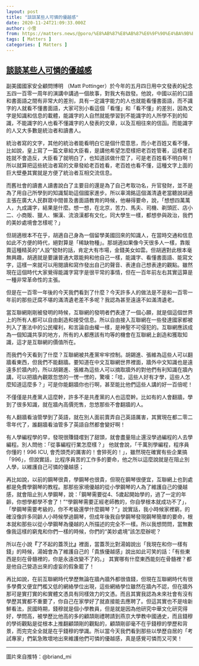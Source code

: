 ```yaml
---
layout: post
title: "談談某些人可憐的優越感"
date: 2020-11-24T21:09:33.000Z
author: 小雪
from: https://matters.news/@poro/%E8%AB%87%E8%AB%87%E6%9F%90%E4%BA%9B%E4%BA%BA%E5%8F%AF%E6%86%90%E7%9A%84%E5%84%AA%E8%B6%8A%E6%84%9F-bafyreiey5f2ptiltvmlnvbjx272s5sw55eof5miok3rmzpdi4eecl6wikq
tags: [ Matters ]
categories: [ Matters ]
---
```

<!--1606252173000-->
[談談某些人可憐的優越感](https://matters.news/@poro/%E8%AB%87%E8%AB%87%E6%9F%90%E4%BA%9B%E4%BA%BA%E5%8F%AF%E6%86%90%E7%9A%84%E5%84%AA%E8%B6%8A%E6%84%9F-bafyreiey5f2ptiltvmlnvbjx272s5sw55eof5miok3rmzpdi4eecl6wikq)
------

<div>
<p>副美國國家安全顧問博明 （Matt Pottinger）於今年的五月四日用中文發表的紀念五四一百零一周年的演講中講過一個故事，對我大有啟發。他說，中國以前的口語和書面語之間有非常大的差別，具有一定識字能力的人也就能看懂書面語，而不識字的人就看不懂書面語，大家可別小看這個「看懂」和「看不懂」的差別，因為文字是知識和信息的載體，能識字的人自然就能學習到不能識字的人所學不到的知識，不能識字的人也看不懂識字的人發表的文章，以及互相往來的信函。而能識字的人又大多數是統治者和讀書人。</p><p>統治者寫的文字，其他的統治者能看明白它是個什麼意思，而小老百姓又看不懂，比如說，皇上寫了一篇文章給大臣看，是講他希望怎麼樣把老百姓管著，這樣老百姓就不會造反，大臣看了就明白了，也知道該做什麼了，可是老百姓看不明白啊！所以就算把這些統治者寫的文章發給老百姓看，老百姓也看不懂，這種文字上面的巨大壁壘其實就是方便了統治者互相交流信息。</p><p>而舊社會的讀書人讀書說白了主要目的還是為了自己考取功名，升官發財，並不是為了用自己所學到的知識幫助這個國家進步。所以辜鴻銘這個滿清遺老當聽說胡適主張在廣大人民群眾中間普及書面語教育的時候，他嚇得要命，說，「想想四萬萬人，九成識字，結果是什麼。想一想，在北京，苦力、馬夫、司機、剃頭匠、店小二、小商販、獵人、懶漢、流浪漢都有文化，同大學生一樣，都想參與政治，我們的美妙處境會怎樣呢？」</p><p>但胡適根本不在乎，胡適自己身為一個留學美國回來的知識人，在當時交通和信息如此不方便的時代，絕對算是「稀缺物種」。那胡適如果像今天很多人一樣，靠販賣這種精英的“人設”發財的話，肯定大有市場，金錢美女如雲。但胡適對此根本毫無興趣，胡適就是要讓普通大眾能夠和他自己一樣，能識字、看懂書面語、能寫文字，這樣一來就可以用閱讀和寫作發出自己的聲音、表達自己想表達的觀點。雖然現在這個時代大家覺得能識字寫字是很平常的事情，但在一百年前左右其實這算是一種非常革命性的主張。</p><p>但是在一百零一年後的今天我們看到了什麼？今天許多人的做法是不是和一百零一年前的那些迂腐不堪的滿清遺老差不多呢？我認為甚至遠遠不如滿清遺老。</p><p>當互聯網剛剛被發明的時候，互聯網的發明者們表達了一個心願，就是個這個世界上的所有人都可以自由創造和接受信息。所以自由接入互聯網在一些發達國家都被列入了憲法中的公民權利，和言論自由權一樣，是神聖不可侵犯的。互聯網應該成為一個知識共享的地方，所有的人都應該有均等的機會在互聯網上創造和獲取知識，這才是互聯網的價值所在。</p><p>而我們今天看到了什麼？互聯網被共產黨牢牢控制。胡錫進、張維為這些人可以翻牆看東西，但我們不能翻牆。要知道在中文互聯網世界裡面，牆外中文知識也是遠遠多於牆內的，所以胡錫進、張維為這些人可以摘取牆外的對他們有利知識在牆內講，可以把牆內觀眾忽悠的一愣一愣的，驚嘆：「哇，這些人好有才學，這些人怎麼知道這麼多？」可是你能翻牆你也行啊，甚至能比他們這些人講的好一百倍呢！</p><p>不僅僅是共產黨人這麼幹，許多不是共產黨的人也這麼幹。比如有的人會翻牆，學到了很多知識，就在牆內高價兜售，忽悠那些不會翻牆的人。</p><p>有人翻牆看油管學到了英語，就在別人面前賣弄自己英語厲害，其實現在都二零二零年代了，誰翻牆看油管多了英語自然都會變好啊！</p><p>有人學編程學的早，發現很賺錢嚐到了甜頭，就會盡量阻止還沒學過編程的人去學編程。別人問他：「從事編程行業怎麼樣？」 他就會說，「千萬別學編程，程序員你懂的！996 ICU, 會禿頭禿的厲害的！會猝死的！」，雖然現在確實有些企業搞「996」，但說實話，比程序員苦的工作多的要命，他之所以這麼說就是在阻止別人學，以維護自己可憐的優越感；</p><p>再比如說，以前的鋼琴很貴，學鋼琴也很貴，但現在鋼琴很便宜，互聯網上也到處都是免費學鋼琴的教程。那那些家境優越的從小學鋼琴的人為了維護自己的優越感，就會阻止別人學鋼琴，說：「鋼琴需要從4、5歲起開始學的，過了一定的年齡，你想學都學不會了！”“學鋼琴需要正經老師教的，你自學根本就成功不了」，「學鋼琴需要考級的，你不考級還學什麼鋼琴？”」說實話，我小時候家裡窮，的確沒像許多同齡人小時候學過鋼琴，但成年後我自學鋼琴發現鋼琴簡單的要命，根本就和那些以從小學鋼琴為優越的人所描述的完全不一樣。所以我想問問，當無數像我這樣的窮鬼和你們一樣的時候，你們的“美妙處境”該怎麼辦呢？</p><p>所以在小說<strong>『</strong>了不起的蓋茨比<strong>』</strong>裡面，當蓋茨比對湯姆說出「我現在和你一樣有錢」的時候，湯姆會為了維護自己的「貴族優越感」說出如此可笑的話：「有些東西是刻在骨髓裡的，你是永遠改變不了的。」 其實哪有什麼東西能刻在骨髓裡？都是他自己營造出來的虛妄的假象罷了！</p><p>再比如說，在前互聯網時代學歷無論在牆內牆外都很值錢，但現在互聯網時代有很多學費又便宜門檻又低的網絡學位出現，這些網絡學位雖然在牆內不認，但在牆外那可是實打實的和實體文憑具有同樣效力的文憑。而且其實我認為未來社會有沒有學歷其實都不重要了，你自己在家學好了就直接能去應聘了。但這其實也不是啥新鮮看法，民國時期，錢穆就是個小學教員，但是就是因為他研究中華文化研究得好，學問高，被學歷比他高的多的顧頡剛禮聘請到燕京大學教中國通史，而且錢穆的學術觀點是從根本上推翻顧頡剛的觀點的，顧頡剛卻毫不在乎錢穆的學歷和背景，而完完全全就是在乎錢穆的學識。所以當今天我們看到那些以學歷自居的「考試專家」們氣急敗壞地出來維護他們可憐的優越感，真是感覺可憐而又可笑！</p><hr><p>圖片來自推特：@briand_mi</p>
</div>
